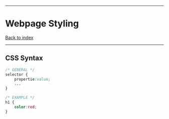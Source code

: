 
---
# Webpage Styling

[Back to index](../index.md)

---
## CSS Syntax

```css
/* GENERAL */
selector {
	propertie:value;
	...
}

/* EXAMPLE */
h1 {
	color:red;
}
```
##